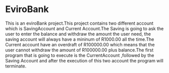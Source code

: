 # EviroBank
This is an eviroBank project.This project contains two different account which is SavingAccount and Current Account.The Saving is going to ask the user to enter the balance and withdraw the amount the user need, the saving account will always have a mininum of R1000.00 all the time.The Current account have an overdraft of R100000.00 which means that the user cannot  withdraw the amount   of  R100000.00 plus  balance.The first program that is going to execute is the CurrentAccount ,followed by the Saving Account and after the execution of this two account the program will terminate.

